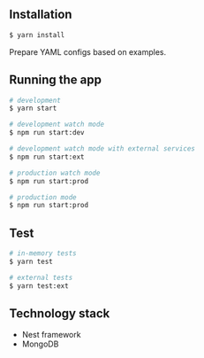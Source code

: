 ## Installation

```bash
$ yarn install
```

Prepare YAML configs based on examples.

## Running the app

```bash
# development
$ yarn start

# development watch mode
$ npm run start:dev

# development watch mode with external services
$ npm run start:ext

# production watch mode
$ npm run start:prod

# production mode
$ npm run start:prod
```

## Test

```bash
# in-memory tests
$ yarn test

# external tests
$ yarn test:ext
```

## Technology stack

- Nest framework
- MongoDB